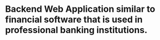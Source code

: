# Backend  Web Application similar to financial software that is used in professional banking institutions.

